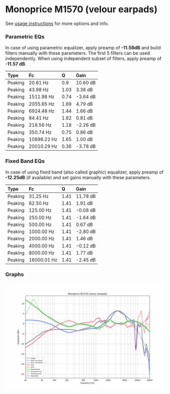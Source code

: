# Monoprice M1570 (velour earpads)
See [usage instructions](https://github.com/jaakkopasanen/AutoEq#usage) for more options and info.

### Parametric EQs
In case of using parametric equalizer, apply preamp of **-11.58dB** and build filters manually
with these parameters. The first 5 filters can be used independently.
When using independent subset of filters, apply preamp of **-11.57 dB**.

| Type    | Fc          |    Q | Gain     |
|:--------|:------------|:-----|:---------|
| Peaking | 20.61 Hz    | 0.9  | 10.60 dB |
| Peaking | 43.98 Hz    | 1.03 | 3.38 dB  |
| Peaking | 1511.98 Hz  | 0.74 | -3.64 dB |
| Peaking | 2055.65 Hz  | 1.69 | 4.79 dB  |
| Peaking | 6924.48 Hz  | 1.44 | 1.66 dB  |
| Peaking | 84.41 Hz    | 1.82 | 0.81 dB  |
| Peaking | 218.56 Hz   | 1.18 | -2.26 dB |
| Peaking | 350.74 Hz   | 0.75 | 0.86 dB  |
| Peaking | 10898.22 Hz | 1.65 | 1.00 dB  |
| Peaking | 20010.29 Hz | 0.36 | -3.78 dB |

### Fixed Band EQs
In case of using fixed band (also called graphic) equalizer, apply preamp of **-12.25dB**
(if available) and set gains manually with these parameters.

| Type    | Fc          |    Q | Gain     |
|:--------|:------------|:-----|:---------|
| Peaking | 31.25 Hz    | 1.41 | 11.78 dB |
| Peaking | 62.50 Hz    | 1.41 | 1.91 dB  |
| Peaking | 125.00 Hz   | 1.41 | -0.08 dB |
| Peaking | 250.00 Hz   | 1.41 | -1.64 dB |
| Peaking | 500.00 Hz   | 1.41 | 0.67 dB  |
| Peaking | 1000.00 Hz  | 1.41 | -2.80 dB |
| Peaking | 2000.00 Hz  | 1.41 | 1.46 dB  |
| Peaking | 4000.00 Hz  | 1.41 | -0.12 dB |
| Peaking | 8000.00 Hz  | 1.41 | 1.77 dB  |
| Peaking | 16000.01 Hz | 1.41 | -2.45 dB |

### Graphs
![](./Monoprice%20M1570%20(velour%20earpads).png)